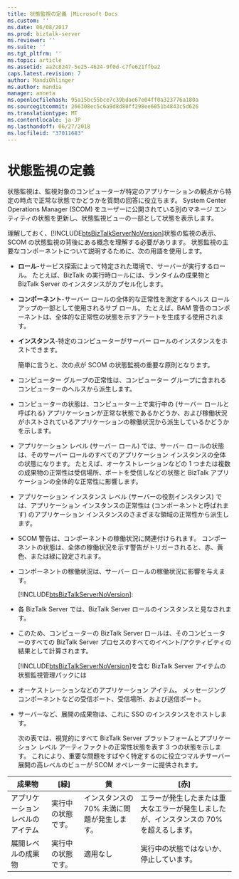```yaml
---
title: 状態監視の定義 |Microsoft Docs
ms.custom: ''
ms.date: 06/08/2017
ms.prod: biztalk-server
ms.reviewer: ''
ms.suite: ''
ms.tgt_pltfrm: ''
ms.topic: article
ms.assetid: aa2c8247-5e25-4624-9f0d-c7fe621ffba2
caps.latest.revision: 7
author: MandiOhlinger
ms.author: mandia
manager: anneta
ms.openlocfilehash: 95a15bc55bce7c39bdae67e04ff0a323776a180a
ms.sourcegitcommit: 266308ec5c6a9d8d80ff298ee6051b4843c5d626
ms.translationtype: MT
ms.contentlocale: ja-JP
ms.lasthandoff: 06/27/2018
ms.locfileid: "37011683"
---
```

# <a name="state-monitoring-definitions"></a>状態監視の定義
状態監視は、監視対象のコンピューターが特定のアプリケーションの観点から特定の時点で正常な状態でかどうかを質問の回答に役立ちます。 System Center Operations Manager (SCOM) をユーザーに公開されている別のマネージ エンティティの状態を更新し、状態監視ビューの一部として状態を表示します。  
  
 理解しておく、[!INCLUDE[btsBizTalkServerNoVersion](../includes/btsbiztalkservernoversion-md.md)]状態の監視の表示、SCOM の状態監視の背後にある概念を理解する必要があります。 状態監視の主要なコンポーネントについて説明するために、次の用語を使用します。  
  
- **ロール**-サービス探索によって特定された環境で、サーバーが実行するロール。 たとえば、BizTalk の実行時ロールには、ランタイムの成果物と BizTalk Server のインスタンスがカプセル化します。  
  
- **コンポーネント**-サーバー ロールの全体的な正常性を測定するヘルス ロールアップの一部として使用されるサブ ロール。 たとえば、BAM 警告のコンポーネントは、全体的な正常性の状態を示すアラートを生成する使用されます。  
  
- **インスタンス**-特定のコンピューターがサーバー ロールのインスタンスをホストできます。  
  
  簡単に言うと、次の点が SCOM の状態監視の重要な原則となります。  
  
- コンピューター グループの正常性は、コンピューター グループに含まれるコンピューターのヘルスから派生します。  
  
- コンピューターの状態は、コンピューター上で実行中の (サーバー ロールと呼ばれる) アプリケーションが正常な状態であるかどうか、および稼働状況がホストされているアプリケーションの稼働状況から派生しているかどうかを示します。  
  
- アプリケーション レベル (サーバー ロール) では、サーバー ロールの状態は、そのサーバー ロールのすべてのアプリケーション インスタンスの全体の状態になります。 たとえば、オーケストレーションなどの 1 つまたは複数の成果物の正常性は受信場所、ポートを受信しなどの状態と BizTalk アプリケーションの全体的な正常性に影響します。  
  
- アプリケーション インスタンス レベル (サーバーの役割インスタンス) では、アプリケーション インスタンスの正常性は (コンポーネントと呼ばれます) のアプリケーション インスタンスのさまざまな領域の正常性から派生します。  
  
- SCOM 警告は、コンポーネントの稼働状況に関連付けられます。 コンポーネントの状態は、全体の稼働状況を示す警告がトリガーされると、赤、黄色、または緑に設定されます。  
  
- コンポーネントの稼働状況は、サーバー ロールの稼働状況に影響を与えます。  
  
  [!INCLUDE[btsBizTalkServerNoVersion](../includes/btsbiztalkservernoversion-md.md)]:  
  
- 各 BizTalk Server では、BizTalk Server ロールのインスタンスと見なされます。  
  
- このため、コンピューターの BizTalk Server ロールは、そのコンピューターのすべての BizTalk Server プロセスのすべてのイベント/アクティビティの結果として計算されます。  
  
  [!INCLUDE[btsBizTalkServerNoVersion](../includes/btsbiztalkservernoversion-md.md)]を含む BizTalk Server アイテムの状態監視管理パックには  
  
- オーケストレーションなどのアプリケーション アイテム。 メッセージング コンポーネントなどの受信ポート、受信場所、および送信ポート。  
  
- サーバーなど、展開の成果物は、これに SSO のインスタンスをホストします。  
  
  次の表では、視覚的にすべて BizTalk Server プラットフォームとアプリケーション レベル アーティファクトの正常性状態を表す 3 つの状態を示します。 これにより、重要な問題をすばやく特定するのに役立つマルチサーバー展開の高レベルのビューが SCOM オペレーターに提供されます。  
  
|成果物|[緑]|黄|[赤]|  
|---------------|-----------|------------|---------|  
|アプリケーション レベルのアイテム|実行中の状態です。|インスタンスの 70% 未満に問題が発生します。|エラーが発生したまたは重大なエラーが発生しましたが、インスタンスの 70% を超えるします。|  
|展開レベルの成果物|実行中の状態です。|適用なし|実行中の状態ではないか、停止しています。|